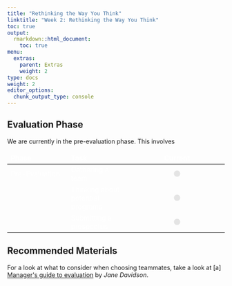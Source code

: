```yaml
---
title: "Rethinking the Way You Think"
linktitle: "Week 2: Rethinking the Way You Think"
toc: true
output:
  rmarkdown::html_document:
    toc: true
menu:
  extras:
    parent: Extras
    weight: 2
type: docs
weight: 2
editor_options: 
  chunk_output_type: console
---
```

<script src="/rmarkdown-libs/kePrint/kePrint.js"></script>
<link href="/rmarkdown-libs/lightable/lightable.css" rel="stylesheet" />


<style>
td, th, tr, table {
    border: 0 !important;
    border-spacing:0 !important;
  }
</style>



## Evaluation Phase

We are currently in the pre-evaluation phase. This involves



<center>
<table class="table" style="width: auto !important; margin-left: auto; margin-right: auto;">
 <thead>
  <tr>
   <th style="text-align:left;color: #ffffff !important;background-color: transparent !important;vertical-align: middle !important;"> Phase </th>
   <th style="text-align:left;color: #ffffff !important;background-color: transparent !important;vertical-align: middle !important;"> Task </th>
   <th style="text-align:center;color: #ffffff !important;background-color: transparent !important;vertical-align: middle !important;"> Current </th>
  </tr>
 </thead>
<tbody>
  <tr>
   <td style="text-align:left;width: 10em; color: #ffffff !important;color: #ffffff !important;background-color: transparent !important;vertical-align: middle !important;"> Pre-Evaluation </td>
   <td style="text-align:left;width: 10em; color: #ffffff !important;color: #ffffff !important;background-color: transparent !important;vertical-align: middle !important;"> Gathering a team </td>
   <td style="text-align:center;width: 20em; color: #ffffff !important;color: #ffffff !important;background-color: transparent !important;vertical-align: middle !important;"> <svg aria-hidden="true" role="img" viewbox="0 0 512 512" style="height:15px;width:15px;vertical-align:-0.125em;margin-left:auto;margin-right:auto;font-size:inherit;fill:#e4e4e4;overflow:visible;position:relative;"><path d="M256 8C119 8 8 119 8 256s111 248 248 248 248-111 248-248S393 8 256 8z"></path></svg> </td>
  </tr>
  <tr>
   <td style="text-align:left;width: 10em; color: #ffffff !important;color: #ffffff !important;background-color: transparent !important;vertical-align: middle !important;">  </td>
   <td style="text-align:left;width: 10em; color: #ffffff !important;color: #ffffff !important;background-color: transparent !important;vertical-align: middle !important;"> Thinking about potential programs </td>
   <td style="text-align:center;width: 20em; color: #ffffff !important;color: #ffffff !important;background-color: transparent !important;vertical-align: middle !important;"> <svg aria-hidden="true" role="img" viewbox="0 0 512 512" style="height:15px;width:15px;vertical-align:-0.125em;margin-left:auto;margin-right:auto;font-size:inherit;fill:#e4e4e4;overflow:visible;position:relative;"><path d="M256 8C119 8 8 119 8 256s111 248 248 248 248-111 248-248S393 8 256 8z"></path></svg> </td>
  </tr>
  <tr>
   <td style="text-align:left;width: 10em; color: #ffffff !important;color: #ffffff !important;background-color: transparent !important;vertical-align: middle !important;">  </td>
   <td style="text-align:left;width: 10em; color: #ffffff !important;color: #ffffff !important;background-color: transparent !important;vertical-align: middle !important;"> Submitting a prospectus </td>
   <td style="text-align:center;width: 20em; color: #ffffff !important;color: #ffffff !important;background-color: transparent !important;vertical-align: middle !important;"> <svg aria-hidden="true" role="img" viewbox="0 0 512 512" style="height:15px;width:15px;vertical-align:-0.125em;margin-left:auto;margin-right:auto;font-size:inherit;fill:#e4e4e4;overflow:visible;position:relative;"><path d="M256 8C119 8 8 119 8 256s111 248 248 248 248-111 248-248S393 8 256 8z"></path></svg> </td>
  </tr>
</tbody>
</table>
</center>

## Recommended Materials
For a look at what to consider when choosing teammates, take a look at [a] [Manager's guide to evaluation](https://www.betterevaluation.org/en/managers_guide) by *Jane Davidson*.
